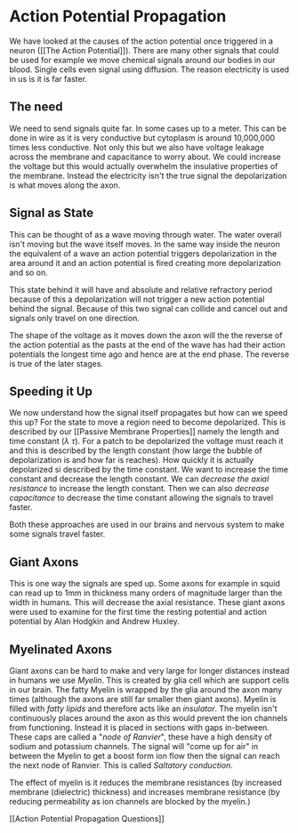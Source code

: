 # Action Potential Propagation
We have looked at the causes of the action potential once triggered in a neuron ([[The Action Potential]]). There are many other signals that could be used for example we move chemical signals around our bodies in our blood. Single cells even signal using diffusion. The reason electricity is used in us is it is far faster. 

## The need
We need to send signals quite far. In some cases up to a meter. This can be done in wire as it is very conductive but cytoplasm is around 10,000,000 times less conductive. Not only this but we also have voltage leakage across the membrane and capacitance to worry about. We could increase the voltage but this would actually overwhelm the insulative properties of the membrane. Instead the electricity isn't the true signal the depolarization is what moves along the axon.

## Signal as State
This can be thought of as a wave moving through water. The water overall isn't moving but the wave itself moves. In the same way inside the neuron the equivalent of a wave an action potential triggers depolarization in the area around it and an action potential is fired creating more depolarization and so on.

This state behind it will have and absolute and relative refractory period because of this a depolarization will not trigger a new action potential behind the signal. Because of this two signal can collide and cancel out and signals only travel on one direction.

The shape of the voltage as it moves down the axon will the the reverse of the action potential as the pasts at the end of the wave has had their action potentials the longest time ago and hence are at the end phase. The reverse is true of the later stages.

## Speeding it Up
We now understand how the signal itself propagates but how can we speed this up? For the state to move a region need to become depolarized. This is described by our [[Passive Membrane Properties]] namely the length and time constant ($\lambda$ $\tau$). For a patch to be depolarized the voltage must reach it and this is described by the length constant (how large the bubble of depolarization is and how far is reaches). How quickly it is actually depolarized si described by the time constant. We want to increase the time constant and decrease the length constant. We can *decrease the axial resistance* to increase the length constant. Then we can also *decrease capacitance* to decrease the time constant allowing the signals to travel faster.

Both these approaches are used in our brains and nervous system to make some signals travel faster.

## Giant Axons
This is one way the signals are sped up. Some axons for example in squid can read up to 1mm in thickness many orders of magnitude larger than the width in humans. This will decrease the axial resistance. These giant axons were used to examine for the first time the resting potential and action potential by Alan Hodgkin and Andrew Huxley.

## Myelinated Axons
Giant axons can be hard to make and very large for longer distances instead in humans we use *Myelin*. This is created by glia cell which are support cells in our brain. The fatty Myelin is wrapped by the glia around the axon many times (although the axons are still far smaller then giant axons). Myelin is filled with *fatty lipids* and therefore acts like an *insulator*. The myelin isn't continuously places around the axon as this would prevent the ion channels from functioning. Instead it is placed in sections with gaps in-between. These caps are called a "*node of Ranvier*", these have a high density of sodium and potassium channels. The signal will "come up for air" in between the Myelin to get a boost form ion flow then the signal can reach the next node of Ranvier. This is called *Saltatory conduction*.

The effect of myelin is it reduces the membrane resistances (by increased membrane (dielectric) thickness) and increases membrane resistance (by reducing permeability as ion channels are blocked by the myelin.)

[[Action Potential Propagation Questions]]

